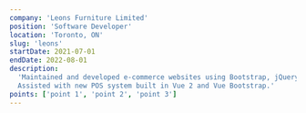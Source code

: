 ```yaml
---
company: 'Leons Furniture Limited'
position: 'Software Developer'
location: 'Toronto, ON'
slug: 'leons'
startDate: 2021-07-01
endDate: 2022-08-01
description: 
  'Maintained and developed e-commerce websites using Bootstrap, jQuery, and Shopify (Liquid). 
  Assisted with new POS system built in Vue 2 and Vue Bootstrap.'
points: ['point 1', 'point 2', 'point 3']
---
```

